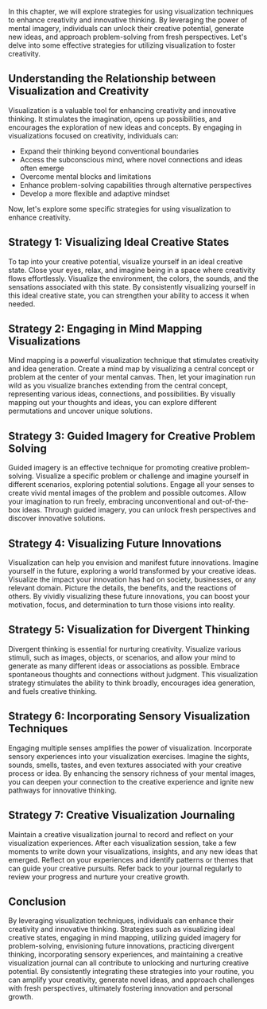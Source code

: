
In this chapter, we will explore strategies for using visualization techniques to enhance creativity and innovative thinking. By leveraging the power of mental imagery, individuals can unlock their creative potential, generate new ideas, and approach problem-solving from fresh perspectives. Let's delve into some effective strategies for utilizing visualization to foster creativity.

Understanding the Relationship between Visualization and Creativity
-------------------------------------------------------------------

Visualization is a valuable tool for enhancing creativity and innovative thinking. It stimulates the imagination, opens up possibilities, and encourages the exploration of new ideas and concepts. By engaging in visualizations focused on creativity, individuals can:

* Expand their thinking beyond conventional boundaries
* Access the subconscious mind, where novel connections and ideas often emerge
* Overcome mental blocks and limitations
* Enhance problem-solving capabilities through alternative perspectives
* Develop a more flexible and adaptive mindset

Now, let's explore some specific strategies for using visualization to enhance creativity.

Strategy 1: Visualizing Ideal Creative States
---------------------------------------------

To tap into your creative potential, visualize yourself in an ideal creative state. Close your eyes, relax, and imagine being in a space where creativity flows effortlessly. Visualize the environment, the colors, the sounds, and the sensations associated with this state. By consistently visualizing yourself in this ideal creative state, you can strengthen your ability to access it when needed.

Strategy 2: Engaging in Mind Mapping Visualizations
---------------------------------------------------

Mind mapping is a powerful visualization technique that stimulates creativity and idea generation. Create a mind map by visualizing a central concept or problem at the center of your mental canvas. Then, let your imagination run wild as you visualize branches extending from the central concept, representing various ideas, connections, and possibilities. By visually mapping out your thoughts and ideas, you can explore different permutations and uncover unique solutions.

Strategy 3: Guided Imagery for Creative Problem Solving
-------------------------------------------------------

Guided imagery is an effective technique for promoting creative problem-solving. Visualize a specific problem or challenge and imagine yourself in different scenarios, exploring potential solutions. Engage all your senses to create vivid mental images of the problem and possible outcomes. Allow your imagination to run freely, embracing unconventional and out-of-the-box ideas. Through guided imagery, you can unlock fresh perspectives and discover innovative solutions.

Strategy 4: Visualizing Future Innovations
------------------------------------------

Visualization can help you envision and manifest future innovations. Imagine yourself in the future, exploring a world transformed by your creative ideas. Visualize the impact your innovation has had on society, businesses, or any relevant domain. Picture the details, the benefits, and the reactions of others. By vividly visualizing these future innovations, you can boost your motivation, focus, and determination to turn those visions into reality.

Strategy 5: Visualization for Divergent Thinking
------------------------------------------------

Divergent thinking is essential for nurturing creativity. Visualize various stimuli, such as images, objects, or scenarios, and allow your mind to generate as many different ideas or associations as possible. Embrace spontaneous thoughts and connections without judgment. This visualization strategy stimulates the ability to think broadly, encourages idea generation, and fuels creative thinking.

Strategy 6: Incorporating Sensory Visualization Techniques
----------------------------------------------------------

Engaging multiple senses amplifies the power of visualization. Incorporate sensory experiences into your visualization exercises. Imagine the sights, sounds, smells, tastes, and even textures associated with your creative process or idea. By enhancing the sensory richness of your mental images, you can deepen your connection to the creative experience and ignite new pathways for innovative thinking.

Strategy 7: Creative Visualization Journaling
---------------------------------------------

Maintain a creative visualization journal to record and reflect on your visualization experiences. After each visualization session, take a few moments to write down your visualizations, insights, and any new ideas that emerged. Reflect on your experiences and identify patterns or themes that can guide your creative pursuits. Refer back to your journal regularly to review your progress and nurture your creative growth.

Conclusion
----------

By leveraging visualization techniques, individuals can enhance their creativity and innovative thinking. Strategies such as visualizing ideal creative states, engaging in mind mapping, utilizing guided imagery for problem-solving, envisioning future innovations, practicing divergent thinking, incorporating sensory experiences, and maintaining a creative visualization journal can all contribute to unlocking and nurturing creative potential. By consistently integrating these strategies into your routine, you can amplify your creativity, generate novel ideas, and approach challenges with fresh perspectives, ultimately fostering innovation and personal growth.
